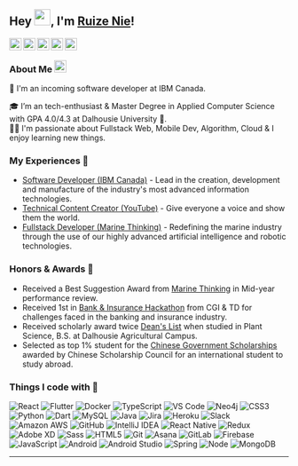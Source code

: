 ## Hey <img src="https://github.com/TheDudeThatCode/TheDudeThatCode/blob/master/Assets/Hi.gif" width="29px">, I'm [Ruize Nie](https://ruizenie.com/)! 

<a href="https://www.linkedin.com/in/ruize-nie-99b251140/">
  <img align="left" width="22px" src="https://cdn.jsdelivr.net/npm/simple-icons@v3/icons/linkedin.svg"  />
</a>
<a href="https://www.facebook.com/profile.php?id=100013284134591&ref=bookmarks" target="_blank">
  <img align="left" width="22px" src="https://cdn.jsdelivr.net/npm/simple-icons@v3/icons/facebook.svg" />
</a>
<a href="https://www.youtube.com/channel/UCWiC79M4FJ-Ylvk7lkk3n5A">
  <img align="left" width="22px" src="https://cdn.jsdelivr.net/npm/simple-icons@v3/icons/youtube.svg" />
</a>
<a href="mailto:ruize.nie@gmail.com">
  <img align="left" width="22px" src="https://cdn.jsdelivr.net/npm/simple-icons@v3/icons/gmail.svg" />
</a>
<a href="https://www.patreon.com/fullstackschool" target="_blank">
  <img align="left" width="22px" src="https://cdn.jsdelivr.net/npm/simple-icons@v3/icons/patreon.svg" />
</a>

<br />

### About Me <img src="https://emojis.slackmojis.com/emojis/images/1531849430/4246/blob-sunglasses.gif?1531849430" width="22"/>
💼 I'm an incoming software developer at IBM Canada. </br>
<!-- 💼 I'm a software developer at IBM Canada, focuses primarily in web, mobile and cloud software development </br> -->
🎓 I’m an tech-enthusiast & Master Degree in Applied Computer Science with GPA 4.0/4.3 at Dalhousie University 🏫. </br>
👨‍💻 I'm passionate about Fullstack Web, Mobile Dev, Algorithm, Cloud & I enjoy learning new things. </br>

### My Experiences 🙌
- [Software Developer (IBM Canada)](https://www.ibm.com/ca-en) - Lead in the creation, development and manufacture of the industry's most advanced information technologies.
- [Technical Content Creator (YouTube)](https://www.youtube.com/channel/UCWiC79M4FJ-Ylvk7lkk3n5A) - Give everyone a voice and show them the world.
- [Fullstack Developer (Marine Thinking)](https://www.marinethinking.com/) - Redefining the marine industry through the use of our highly advanced artificial intelligence and robotic technologies.

### Honors & Awards 🏅
- Received a Best Suggestion Award from [Marine Thinking](https://www.marinethinking.com/) in Mid-year performance review.
- Received 1st in [Bank & Insurance Hackathon](https://www.hackathon.com/event/banking-and-insurance-hackathon-92216366635) from CGI & TD for challenges faced in the banking and insurance industry.
- Received scholarly award twice [Dean's List](http://dal.ca/) when studied in Plant Science, B.S. at Dalhousie Agricultural Campus.
- Selected as top 1% student for the [Chinese Government Scholarships](https://www.chinesescholarshipcouncil.com/) awarded by Chinese Scholarship Council for an international student to study abroad.

### Things I code with 🚀
![React](http://img.shields.io/badge/-React-61DAFB?style=flat-square&logo=react&logoColor=white)
![Flutter](https://img.shields.io/badge/-Flutter-2496ED?style=flat-square&logo=flutter&logoColor=white)
![Docker](http://img.shields.io/badge/-Docker-2496ED?style=flat-square&logo=docker&logoColor=white)
![TypeScript](https://img.shields.io/badge/-TypeScript-007ACC?style=flat-square&logo=typescript&logoColor=white)
![VS Code](http://img.shields.io/badge/-VS%20Code-007ACC?style=flat-square&logo=visual-studio-code&logoColor=white)
![Neo4j](http://img.shields.io/badge/-Neo4j-008CC1?style=flat-square&logo=neo4j&logoColor=white)
![CSS3](https://img.shields.io/badge/-CSS3-%231572B6?style=flat-square&logo=css3)
![Python](http://img.shields.io/badge/-Python-3776AB?style=flat-square&logo=python&logoColor=white)
![Dart](https://img.shields.io/badge/-Dart-3776AB?style=flat-square&logo=dart&logoColor=white)
![MySQL](https://img.shields.io/badge/-MySQL-336791?style=flat-square&logo=mysql&logoColor=white)
![Java](http://img.shields.io/badge/-Java-007396?style=flat-square&logo=java)
![Jira](https://img.shields.io/badge/-Jira-0052CC?style=flat-square&logo=jira)
![Heroku](http://img.shields.io/badge/-heroku-6762A6?style=flat-square&logo=heroku&logoColor=white)
![Slack](https://img.shields.io/badge/-Slack-4A154B?style=flat-square&logo=slack)
![Amazon AWS](http://img.shields.io/badge/-Aamazon%20AWS-232F3E?style=flat-square&logo=amazon&logoColor=white)
![GitHub](https://img.shields.io/badge/-GitHub-181717?style=flat-square&logo=github)
![IntelliJ IDEA](http://img.shields.io/badge/-IntelliJ%20IDEA-000000?style=flat-square&logo=intellij-idea&logoColor=white)
![React Native](http://img.shields.io/badge/-React%20Native-61DAFB?style=flat-square&logo=react&color=black)
![Redux](https://img.shields.io/badge/-Redux-764ABC?style=flat-square&logo=redux&logoColor=white)
![Adobe XD](http://img.shields.io/badge/-Abode%20XD-E222AC?style=flat-square&logo=adobe-xd&logoColor=white)
![Sass](https://img.shields.io/badge/-Sass-%23CC6699?style=flat-square&logo=sass&logoColor=white)
![HTML5](https://img.shields.io/badge/-HTML5-%23E44D27?style=flat-square&logo=html5&logoColor=white)
![Git](https://img.shields.io/badge/-Git-%23F05032?style=flat-square&logo=git&logoColor=white)
![Asana](https://img.shields.io/badge/-Asana-F95353?style=flat-square&logo=asana)
![GitLab](https://img.shields.io/badge/-GitLab-FCA121?style=flat-square&logo=gitlab&logoColor=white)
![Firebase](https://img.shields.io/badge/-Firebase-FFCA28?style=flat-square&logo=firebase&logoColor=white)
![JavaScript](http://img.shields.io/badge/-JavaScript-F7DF1E?style=flat-square&logo=javascript&logoColor=white)
![Android](http://img.shields.io/badge/-Android-3DDC84?style=flat-square&logo=android&logoColor=white)
![Android Studio](http://img.shields.io/badge/-Android%20Studio-3DDC84?style=flat-square&logo=android-studio&logoColor=white)
![Spring](http://img.shields.io/badge/-Spring-6DB33F?style=flat-square&logo=spring&logoColor=white)
![Node](http://img.shields.io/badge/-Node-339933?style=flat-square&logo=node.js&logoColor=white)
![MongoDB](http://img.shields.io/badge/-MongoDB-47A248?style=flat-square&logo=mongodb&logoColor=white)

<!-- 
### Recently I'm coding in...

<a href="https://codestats.net/users/Rea2er">
  <img src='https://codestats-readme.wegfan.cn/history-graph/Rea2er?width=850&height=300&timezone=08:00&history_days=14&max_languages=9&language_colors=["3e4053","f15854","5da5da","faa43a","60bd68","f17cb0","b2912f","decf3f","b276b2","808080"]' alt="WEGFan's Code::Stats history graph" />
</a> -->

---
